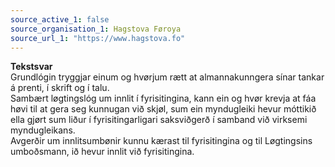 ```yaml
---
source_active_1: false
source_organisation_1: Hagstova Føroya
source_url_1: "https://www.hagstova.fo"
---
```

<b>Tekstsvar</b>  
Grundlógin tryggjar einum og hvørjum rætt at almannakunngera sínar tankar á prenti, í skrift og í talu.  
Sambært løgtingslóg um innlit í fyrisitingina, kann ein og hvør krevja at fáa høvi til at gera seg kunnugan við skjøl, sum ein myndugleiki hevur móttikið ella gjørt sum liður í fyrisitingarligari saksviðgerð í samband við virksemi myndugleikans.  
Avgerðir um innlitsumbønir kunnu kærast til fyrisitingina og til Løgtingsins umboðsmann, ið hevur innlit við fyrisitingina.
